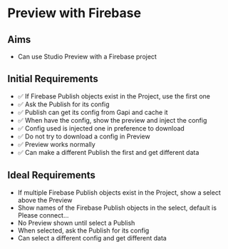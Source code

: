 Preview with Firebase
=====================

Aims
----

- Can use Studio Preview with a Firebase project

Initial Requirements
------------

- ✅ If Firebase Publish objects exist in the Project, use the first one
- ✅ Ask the Publish for its config
- ✅ Publish can get its config from Gapi and cache it
- ✅ When have the config, show the preview and inject the config
- ✅ Config used is injected one in preference to download
- ✅ Do not try to download a config in Preview
- ✅ Preview works normally
- ✅ Can make a different Publish the first and get different data

Ideal Requirements
------------

- If multiple Firebase Publish objects exist in the Project, show a select above the Preview
- Show names of the Firebase Publish objects in the select, default is Please connect...
- No Preview shown until select a Publish
- When selected, ask the Publish for its config
- Can select a different config and get different data
